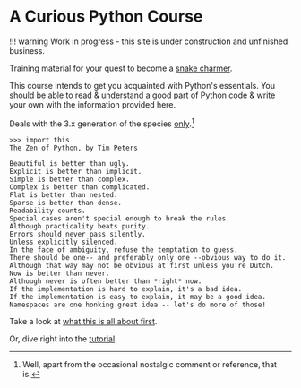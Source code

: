 # A Curious Python Course

!!! warning
    Work in progress - this site is under construction and unfinished business.

Training material for your quest to become a [snake charmer](python/python.md).

This course intends to get you acquainted with Python's essentials. You should
be able to read & understand a good part of Python code & write your own with
the information provided here.

Deals with the 3.x generation of the species
[only](https://pythonclock.org/).[^py3-only]

[^py3-only]:
    Well, apart from the occasional nostalgic comment or reference, that is.


```
>>> import this
The Zen of Python, by Tim Peters

Beautiful is better than ugly.
Explicit is better than implicit.
Simple is better than complex.
Complex is better than complicated.
Flat is better than nested.
Sparse is better than dense.
Readability counts.
Special cases aren't special enough to break the rules.
Although practicality beats purity.
Errors should never pass silently.
Unless explicitly silenced.
In the face of ambiguity, refuse the temptation to guess.
There should be one-- and preferably only one --obvious way to do it.
Although that way may not be obvious at first unless you're Dutch.
Now is better than never.
Although never is often better than *right* now.
If the implementation is hard to explain, it's a bad idea.
If the implementation is easy to explain, it may be a good idea.
Namespaces are one honking great idea -- let's do more of those!
```

Take a look at [what this is all about first](python/python.md).

Or, dive right into the [tutorial](training/tutorial.md).
